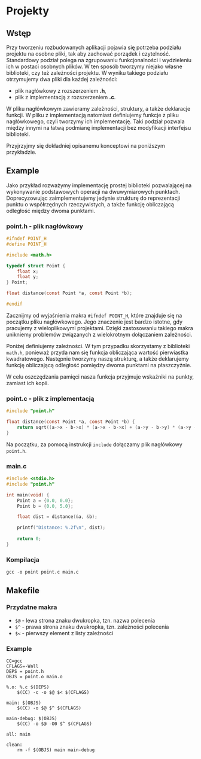 # Projekty

## Wstęp

Przy tworzeniu rozbudowanych aplikacji pojawia się potrzeba podziału projektu na osobne pliki, tak aby zachować porządek i czytelność.
Standardowy podział polega na zgrupowaniu funkcjonalności i wydzieleniu ich w postaci osobnych plików.
W ten sposób tworzymy niejako własne biblioteki, czy też zależności projektu.
W wyniku takiego podziału otrzymujemy dwa pliki dla każdej zależności:
- plik nagłówkowy z rozszerzeniem **.h**,
- plik z implementacją z rozszerzeniem **.c**.

W pliku nagłówkowym zawieramy zależności, struktury, a także deklaracje funkcji.
W pliku z implementacją natomiast definiujemy funkcje z pliku nagłówkowego, czyli tworzymy ich implementację.
Taki podział pozwala między innymi na łatwą podmianę implementacji bez modyfikacji interfejsu biblioteki. 

Przyjrzyjmy się dokładniej opisanemu konceptowi na poniższym przykładzie.

## Example

Jako przykład rozważymy implementację prostej biblioteki pozwalającej na wykonywanie podstawowych operacji na dwuwymiarowych punktach.
Doprecyzowując zaimplementujemy jedynie strukturę do reprezentacji punktu o współrzędnych rzeczywistych, a także funkcję obliczającą odległość między dwoma punktami.

### point.h - plik nagłówkowy

```c
#ifndef POINT_H
#define POINT_H

#include <math.h>

typedef struct Point {
    float x;
    float y;
} Point;

float distance(const Point *a, const Point *b);

#endif
```

Zacznijmy od wyjaśnienia makra `#ifndef POINT_H`, które znajduje się na początku pliku nagłówkowego.
Jego znaczenie jest bardzo istotne, gdy pracujemy z wieloplikowymi projektami.
Dzięki zastosowaniu takiego makra unikniemy problemów związanych z wielokrotnym dołączaniem zależności.

Poniżej definiujemy zależności. 
W tym przypadku skorzystamy z biblioteki `math.h`, ponieważ przyda nam się funkcja obliczająca wartość pierwiastka kwadratowego.
Następnie tworzymy naszą strukturę, a także deklarujemy funkcję obliczającą odległość pomiędzy dwoma punktami na płaszczyźnie.

W celu oszczędzania pamięci nasza funkcja przyjmuje wskaźniki na punkty, zamiast ich kopii.

### point.c - plik z implementacją

```c
#include "point.h"

float distance(const Point *a, const Point *b) {
    return sqrt((a->x - b->x) * (a->x - b->x) + (a->y - b->y) * (a->y - b->y));
}
```

Na początku, za pomocą instrukcji `include` dołączamy plik nagłówkowy `point.h`.


### main.c

```c
#include <stdio.h>
#include "point.h"

int main(void) {
    Point a = {0.0, 0.0};
    Point b = {0.0, 5.0};

    float dist = distance(&a, &b);

    printf("Distance: %.2f\n", dist);
      
    return 0;
}
```

### Kompilacja

```
gcc -o point point.c main.c
```

## Makefile

### Przydatne makra

- `$@` - lewa strona znaku dwukropka, tzn. nazwa polecenia
- `$^` - prawa strona znaku dwukropka, tzn. zależności polecenia
- `$<` - pierwszy element z listy zależności

### Example

```
CC=gcc
CFLAGS=-Wall
DEPS = point.h
OBJS = point.o main.o 

%.o: %.c $(DEPS)
	$(CC) -c -o $@ $< $(CFLAGS)

main: $(OBJS)
	$(CC) -o $@ $^ $(CFLAGS)

main-debug: $(OBJS)
    $(CC) -o $@ -O0 $^ $(CFLAGS)

all: main

clean:
    rm -f $(OBJS) main main-debug
```